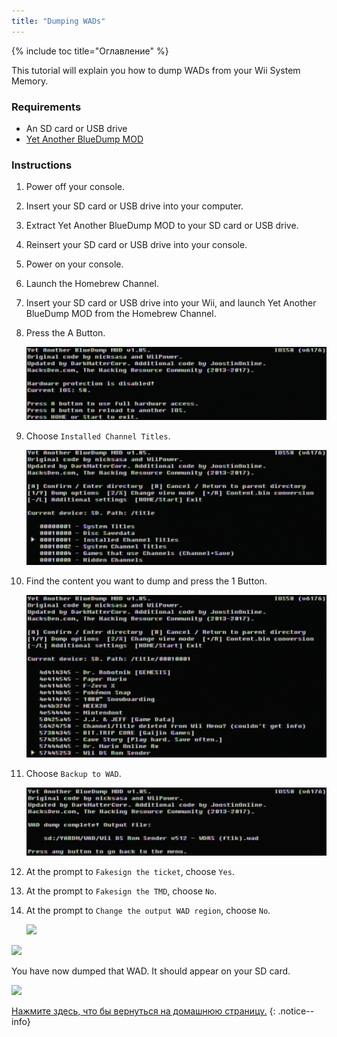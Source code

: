 ```yaml
---
title: "Dumping WADs"
---
```


{% include toc title="Оглавление" %}

This tutorial will explain you how to dump WADs from your Wii System Memory.

### Requirements

+ An SD card or USB drive
+ [Yet Another BlueDump MOD](https://oscwii.org/library/app/Yet-Another-BlueDump-Mod)

### Instructions

1. Power off your console.
1. Insert your SD card or USB drive into your computer.
1. Extract Yet Another BlueDump MOD to your SD card or USB drive.
1. Reinsert your SD card or USB drive into your console.
1. Power on your console.
1. Launch the Homebrew Channel.
1. Insert your SD card or USB drive into your Wii, and launch Yet Another BlueDump MOD from the Homebrew Channel.
1. Press the A Button.

    ![](/images/homebrew/DumpWADS/1.png)

1. Choose `Installed Channel Titles`.

    ![](/images/homebrew/DumpWADS/2.png)

1. Find the content you want to dump and press the 1 Button.

    ![](/images/homebrew/DumpWADS/3.png)

1. Choose `Backup to WAD`.

    ![](/images/homebrew/DumpWADS/4.png)

1. At the prompt to `Fakesign the ticket`, choose `Yes`.
1. At the prompt to `Fakesign the TMD`, choose `No`.
1. At the prompt to `Change the output WAD region`, choose `No`.

    ![](/images/homebrew/DumpWADS/5.png)

![](/images/homebrew/DumpWADS/6.png)

You have now dumped that WAD. It should appear on your SD card.

![](/images/homebrew/DumpWADS/7.png)

[Нажмите здесь, что бы вернуться на домашнюю страницу.](site-navigation)
{: .notice--info}